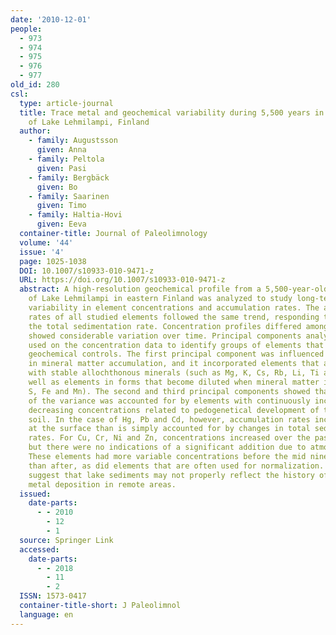 ```yaml
---
date: '2010-12-01'
people:
  - 973
  - 974
  - 975
  - 976
  - 977
old_id: 280
csl:
  type: article-journal
  title: Trace metal and geochemical variability during 5,500 years in the sediment
    of Lake Lehmilampi, Finland
  author:
    - family: Augustsson
      given: Anna
    - family: Peltola
      given: Pasi
    - family: Bergbäck
      given: Bo
    - family: Saarinen
      given: Timo
    - family: Haltia-Hovi
      given: Eeva
  container-title: Journal of Paleolimnology
  volume: '44'
  issue: '4'
  page: 1025-1038
  DOI: 10.1007/s10933-010-9471-z
  URL: https://doi.org/10.1007/s10933-010-9471-z
  abstract: A high-resolution geochemical profile from a 5,500-year-old sediment core
    of Lake Lehmilampi in eastern Finland was analyzed to study long-term trends and
    variability in element concentrations and accumulation rates. The accumulation
    rates of all studied elements followed the same trend, responding to changes in
    the total sedimentation rate. Concentration profiles differed among elements and
    showed considerable variation over time. Principal components analysis (PCA) was
    used on the concentration data to identify groups of elements that have similar
    geochemical controls. The first principal component was influenced by changes
    in mineral matter accumulation, and it incorporated elements that are associated
    with stable allochthonous minerals (such as Mg, K, Cs, Rb, Li, Ti and Ga), as
    well as elements in forms that become diluted when mineral matter increases (e.g.,
    S, Fe and Mn). The second and third principal components showed that a large proportion
    of the variance was accounted for by elements with continuously increasing or
    decreasing concentrations related to pedogenetical development of the catchment
    soil. In the case of Hg, Pb and Cd, however, accumulation rates increased faster
    at the surface than is simply accounted for by changes in total sedimentation
    rates. For Cu, Cr, Ni and Zn, concentrations increased over the past 150 years,
    but there were no indications of a significant addition due to atmospheric deposition.
    These elements had more variable concentrations before the mid nineteenth century
    than after, as did elements that are often used for normalization. These findings
    suggest that lake sediments may not properly reflect the history of atmospheric
    metal deposition in remote areas.
  issued:
    date-parts:
      - - 2010
        - 12
        - 1
  source: Springer Link
  accessed:
    date-parts:
      - - 2018
        - 11
        - 2
  ISSN: 1573-0417
  container-title-short: J Paleolimnol
  language: en
---
```

